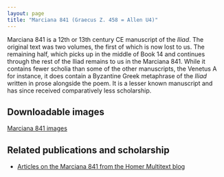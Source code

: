 ```yaml
---
layout: page
title: "Marciana 841 (Graecus Z. 458 = Allen U4)"
---
```


Marciana 841 is a 12th or 13th century CE manuscript of the *Iliad*. The original text was two volumes, the first of which is now lost to us. The remaining half, which picks up in the middle of Book 14 and continues through the rest of the Iliad remains to us in the Marciana 841. While it contains fewer scholia than some of the other manuscripts, the Venetus A for instance, it does contain a Byzantine Greek metaphrase of the *Iliad* written in prose alongside the poem. It is a lesser known manuscript and has since received comparatively less scholarship.


## Downloadable images

[Marciana 841 images](http://www.homermultitext.org/hmt-image-archive/marciana-841)


## Related publications and scholarship

- [Articles on the Marciana 841 from the Homer Multitext blog](http://www.homermultitext.org/tag-u4/)

